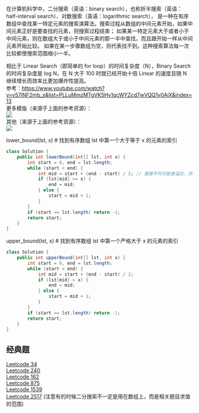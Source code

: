 在计算机科学中，二分搜索（英语：binary search），也称折半搜索（英语：half-interval search）、对数搜索（英语：logarithmic search），
是一种在有序数组中查找某一特定元素的搜索演算法。搜索过程从数组的中间元素开始，如果中间元素正好是要查找的元素，则搜索过程结束；
如果某一特定元素大于或者小于中间元素，则在数组大于或小于中间元素的那一半中查找，而且跟开始一样从中间元素开始比较。
如果在某一步骤数组为空，则代表找不到。这种搜索算法每一次比较都使搜索范围缩小一半。  
  
  
  
相比于 Linear Search（即简单的 for loop）的时间复杂度（N），Binary Search 的时间复杂度是 log N，在 N 大于 100 时就已经开始十倍 Linear 的速度且随 N 继续增长而效率比更加爆炸性提高。  
参考：https://www.youtube.com/watch?v=v57lNF2mb_s&list=PLLuMmzMTgVK5Hy1qcWYZcd7wVQQ1v0AjX&index=13  
更多模版（来源于上面的参考资源）：  
![](二分搜索.png)  
其他（来源于上面的参考资源）：  
![](二分搜索上界下界.png)  
  
  
  
lower_bound(lst, x) # 找到有序数组 lst 中第一个大于等于 x 的元素的索引  
```java
class Solution {
	public int lowerBound(int[] lst, int x) {
		int start = 0, end = lst.length;
        while (start < end) {
            int mid = start + (end - start) / 2; // 直接平均可能會溢位，所以用此算法
            if (lst[mid] >= x) {
                end = mid;
            } else {
                start = mid + 1;
            }
        }
		if (start == lst.length) return -1;
        return start;
	}
}
```  

upper_bound(lst, x) # 找到有序数组 lst 中第一个严格大于 x 的元素的索引  
```java
class Solution {
	public int upperBound(int[] lst, int x) {
		int start = 0, end = lst.length;
        while (start < end) {
            int mid = start + (end - start) / 2;
            if (lst[mid] > x) {
                end = mid;
            } else {
                start = mid + 1;
            }
        }
		if (start == lst.length) return -1;
        return start;
	}
}
```


## 经典题
[Leetcode 34](./../Leetcode%20Practices/algorithms/medium/34%20Find%20First%20and%20Last%20Position%20of%20Element%20in%20Sorted%20Array.java)  
[Leetcode 240](./../Leetcode%20Practices/algorithms/medium/240%20Search%20a%202D%20Matrix%20II.java)  
[Leetcode 162](./../Leetcode%20Practices/algorithms/medium/162%20Find%20Peak%20Element.java)  
[Leetcode 875](./../Leetcode%20Practices/algorithms/medium/875%20Koko%20Eating%20Bananas.java)  
[Leetcode 1539](./../Leetcode%20Practices/algorithms/easy/1539%20Kth%20Missing%20Positive%20Number.java)  
[Leetcode 2517](./../Leetcode%20Practices/algorithms/medium/2517%20Maximum%20Tastiness%20of%20Candy%20Basket.java) (注意有的时候二分搜索不一定是用在数组上，而是相关题目求值的范围)  

